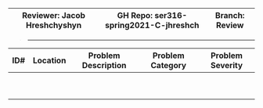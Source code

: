 | Reviewer: Jacob Hreshchyshyn  | GH Repo: ser316-spring2021-C-jhreshch | Branch: Review |
|---|---|---|
> ---
| ID# | Location | Problem Description | Problem Category | Problem Severity |
|---|---|---|---|--|
|  |   |   |   |  |
|  |   |   |   |  |
|  |   |   |   |  |
|  |   |   |   |  |
|  |   |   |   |  |
|  |   |   |   |  |
|  |   |   |   |  |
|  |   |   |   |  |
|  |   |   |   |  |

